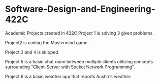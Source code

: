 # Software-Design-and-Engineering-422C
Academic Projects created in 422C
Project 1 is solving 3 given problems.

Project2 is coding the Mastermind game.

Project 3 and 4 is skipped.

Project 5 is a basic chat room between multiple clients utilizing concepts surrounding "Client-Server with Socket Network Programming".

Project 6 is a basic weather app that reports Austin's weather.
